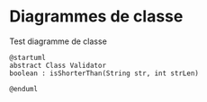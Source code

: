 # Diagrammes de classe
Test diagramme de classe

```plantuml
@startuml
abstract Class Validator
boolean : isShorterThan(String str, int strLen)

@enduml
```